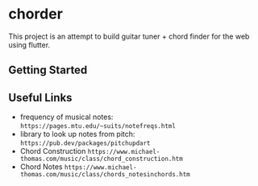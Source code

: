 # chorder

This project is an attempt to build guitar tuner + chord finder for the web using flutter.

## Getting Started




## Useful Links
- frequency of musical notes: `https://pages.mtu.edu/~suits/notefreqs.html`
- library to look up notes from pitch: `https://pub.dev/packages/pitchupdart`
- Chord Construction `https://www.michael-thomas.com/music/class/chord_construction.htm`
- Chord Notes `https://www.michael-thomas.com/music/class/chords_notesinchords.htm`
